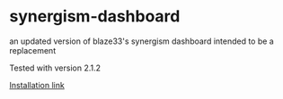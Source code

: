 # synergism-dashboard

an updated version of blaze33's synergism dashboard
intended to be a replacement

Tested with version 2.1.2

<a href="https://github.com/luciscout/synergism-dashboard/raw/main/luluism_dashboard.user">Installation link</a>
